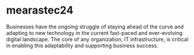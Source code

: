 # mearastec24
Businesses have the ongoing struggle of staying ahead of the curve and adapting to new technology in the current fast-paced and ever-evolving digital landscape. The core of any organization, IT infrastructure, is critical in enabling this adaptability and supporting business success.

